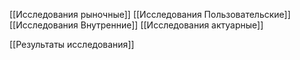 [[Исследования рыночные]]
[[Исследования Пользовательские]]
[[Исследования Внутренние]]
[[Исследования актуарные]]

[[Результаты исследования]]
